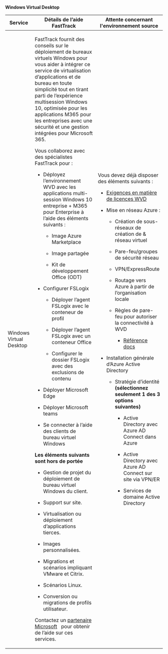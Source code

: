 **Windows Virtual Desktop**

<table>
<thead>
<tr class="header">
<th><strong>Service</strong></th>
<th><strong>Détails de l’aide FastTrack</strong></th>
<th><strong>Attente concernant l'environnement source</strong></th>
</tr>
</thead>
<tbody>
<tr class="odd">
<td>Windows Virtual Desktop</td>
<td><p>FastTrack fournit des conseils sur le déploiement de bureaux virtuels Windows pour vous aider à intégrer ce service de virtualisation d’applications et de bureau en toute simplicité tout en tirant parti de l’expérience multisession Windows 10, optimisée pour les applications M365 pour les entreprises avec une sécurité et une gestion intégrées pour Microsoft 365.</p>
<p>Vous collaborez avec des spécialistes FastTrack pour :</p>
<ul>
<li><p>Déployez l’environnement WVD avec les applications multi-session Windows 10 entreprise + M365 pour Enterprise à l’aide des éléments suivants :</p>
<ul>
<li><p>Image Azure Marketplace</p></li>
<li><p>Image partagée</p></li>
<li><p>Kit de développement Office (ODT)</p></li>
</ul></li>
<li><p>Configurer FSLogix</p>
<ul>
<li><p>Déployer l’agent FSLogix avec le conteneur de profil</p></li>
<li><p>Déployer l’agent FSLogix avec un conteneur Office</p></li>
<li><p>Configurer le dossier FSLogix avec des exclusions de contenu</p></li>
</ul></li>
<li><p>Déployer Microsoft Edge</p></li>
<li><p>Déployer Microsoft teams</p></li>
<li><p>Se connecter à l’aide des clients de bureau virtuel Windows</p></li>
</ul>
<p><strong>Les éléments suivants sont hors de portée</strong></p>
<ul>
<li><p>Gestion de projet du déploiement de bureau virtuel Windows du client.</p></li>
<li><p>Support sur site.</p></li>
<li><p>Virtualisation ou déploiement d’applications tierces.</p></li>
<li><p>Images personnalisées.</p></li>
<li><p>Migrations et scénarios impliquant VMware et Citrix.</p></li>
<li><p>Scénarios Linux.</p></li>
<li><p>Conversion ou migrations de profils utilisateur.</p></li>
</ul>
<p>Contactez un <a href="https://go.microsoft.com/fwlink/?linkid=2080150">partenaire Microsoft</a>   pour obtenir de l’aide sur ces services.</p></td>
<td><p>Vous devez déjà disposer des éléments suivants :</p>
<ul>
<li><p><a href="https://docs.microsoft.com/en-us/azure/virtual-desktop/overview#requirements">Exigences en matière de licences WVD</a></p></li>
<li><p>Mise en réseau Azure :</p>
<ul>
<li><p>Création de sous-réseaux de création de &amp; réseau virtuel</p></li>
<li><p>Pare-feu/groupes de sécurité réseau</p></li>
<li><p>VPN/ExpressRoute</p></li>
<li><p>Routage vers Azure à partir de l’organisation locale</p></li>
<li><p>Règles de pare-feu pour autoriser la connectivité à WVD</p>
<ul>
<li><p><a href="https://docs.microsoft.com/en-us/azure/virtual-desktop/overview#supported-remote-desktop-clients">Référence docs</a></p></li>
</ul></li>
</ul></li>
<li><p>Installation générale d’Azure Active Directory</p>
<ul>
<li><p>Stratégie d’identité <strong>(sélectionnez seulement 1 des 3 options suivantes)</strong></p>
<ul>
<li><p>Active Directory avec Azure AD Connect dans Azure</p></li>
<li><p>Active Directory avec Azure AD Connect sur site via VPN/ER</p></li>
<li><p>Services de domaine Active Directory</p></li>
</ul></li>
</ul></li>
</ul></td>
</tr>
</tbody>
</table>
